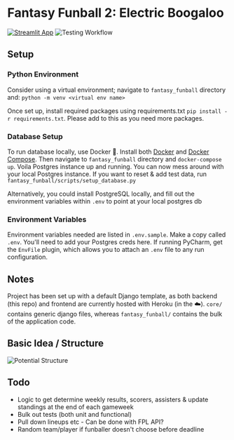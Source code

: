 # Fantasy Funball 2: Electric Boogaloo

[![Streamlit App](https://static.streamlit.io/badges/streamlit_badge_black_white.svg)](http://fantasy-funball-streamlit.herokuapp.com/)
![Testing Workflow](https://github.com/p-ml/fantasy_funball/actions/workflows/testing_workflow.yml/badge.svg)


## Setup
### Python Environment
Consider using a virtual environment; navigate to `fantasy_funball` directory and:
```python -m venv <virtual env name>```

Once set up, install required packages using requirements.txt
`pip install -r requirements.txt`. Please add to this as you need more packages.

### Database Setup
To run database locally, use Docker :whale:. Install both 
[Docker](https://docs.docker.com/get-docker/) and 
[Docker Compose](https://docs.docker.com/compose/install/). Then navigate to 
`fantasy_funball` directory and `docker-compose up`. Voila Postgres instance up and 
running. You can now mess around with your local Postgres instance. If you want to
reset & add test data, run `fantasy_funball/scripts/setup_database.py`

Alternatively, you could install PostgreSQL locally, and fill out the environment
variables within `.env` to point at your local postgres db

### Environment Variables
Environment variables needed are listed in `.env.sample`. Make a copy called `.env`.
You'll need to add your Postgres creds here.
If running PyCharm, get the `EnvFile` plugin, which allows you to attach an `.env` file to any run
configuration.

## Notes
Project has been set up with a default Django template, as both backend (this repo) 
and frontend are currently hosted with Heroku (in the :cloud:).
`core/` contains generic django files, whereas `fantasy_funball/` contains the bulk
of the application code.

## Basic Idea / Structure
![Potential Structure](docs/fantasy_funball_structure.png)

## Todo
- Logic to get determine weekly results, scorers, assisters & update standings at the end of each gameweek
- Bulk out tests (both unit and functional)
- Pull down lineups etc - Can be done with FPL API?
- Random team/player if funballer doesn't choose before deadline
